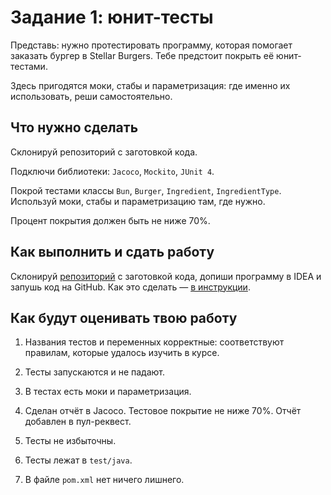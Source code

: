 # Задание 1: юнит-тесты

Представь: нужно протестировать программу, которая помогает заказать бургер в Stellar Burgers. Тебе предстоит покрыть её юнит-тестами.

Здесь пригодятся моки, стабы и параметризация: где именно их использовать, реши самостоятельно.

## Что нужно сделать

Склонируй репозиторий с заготовкой кода.

Подключи библиотеки: `Jacoco`, `Mockito`, `JUnit 4`.

Покрой тестами классы `Bun`, `Burger`, `Ingredient`, `IngredientType`. Используй моки, стабы и параметризацию там, где нужно.

Процент покрытия должен быть не ниже 70%.

## Как выполнить и сдать работу
Склонируй [репозиторий](https://github.com/yandex-praktikum/QA-java-diplom-1) с заготовкой кода, допиши программу в IDEA и запушь код на GitHub. Как это сделать — [в инструкции](https://code.s3.yandex.net/qa-automation-engineer/java/cheatsheets/paid-track/diplom/upload-task-1.pdf).

## Как будут оценивать твою работу

1. Названия тестов и переменных корректные: соответствуют правилам, которые удалось изучить в курсе.

2. Тесты запускаются и не падают.

3. В тестах есть моки и параметризация.

4. Сделан отчёт в Jacoco. Тестовое покрытие не ниже 70%. Отчёт добавлен в пул-реквест.

5. Тесты не избыточны.

6. Тесты лежат в `test/java`.

7. В файле `pom.xml` нет ничего лишнего.
